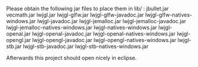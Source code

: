 

Please obtain the following jar files to place them in lib/  :
	jbullet.jar
	vecmath.jar
	lwjgl.jar
	lwjgl-glfw.jar
	lwjgl-glfw-javadoc.jar
	lwjgl-glfw-natives-windows.jar
	lwjgl-javadoc.jar
	lwjgl-jemalloc.jar
	lwjgl-jemalloc-javadoc.jar
	lwjgl-jemalloc-natives-windows.jar
	lwjgl-natives-windows.jar
	lwjgl-openal.jar
	lwjgl-openal-javadoc.jar
	lwjgl-openal-natives-windows.jar
	lwjgl-opengl.jar
	lwjgl-opengl-javadoc.jar
	lwjgl-opengl-natives-windows.jar
	lwjgl-stb.jar
	lwjgl-stb-javadoc.jar
	lwjgl-stb-natives-windows.jar
	
Afterwards this project should open nicely in eclipse.